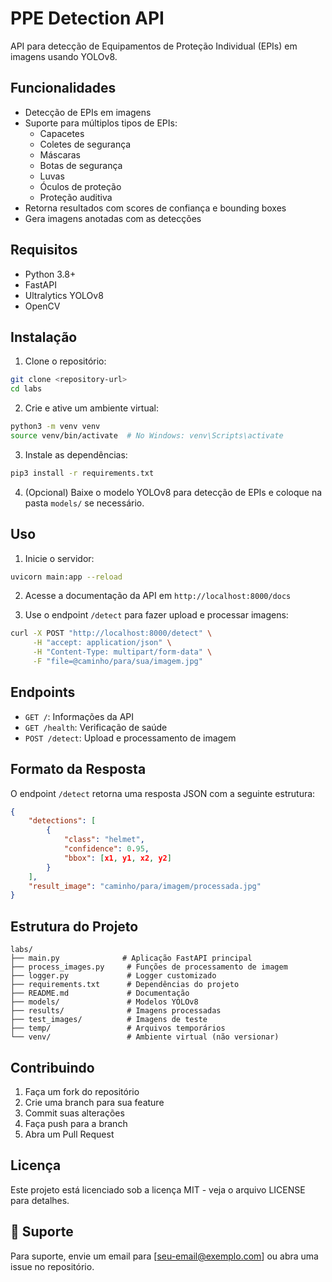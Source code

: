 # PPE Detection API

API para detecção de Equipamentos de Proteção Individual (EPIs) em imagens usando YOLOv8.

## Funcionalidades

- Detecção de EPIs em imagens
- Suporte para múltiplos tipos de EPIs:
  - Capacetes
  - Coletes de segurança
  - Máscaras
  - Botas de segurança
  - Luvas
  - Óculos de proteção
  - Proteção auditiva
- Retorna resultados com scores de confiança e bounding boxes
- Gera imagens anotadas com as detecções

## Requisitos

- Python 3.8+
- FastAPI
- Ultralytics YOLOv8
- OpenCV

## Instalação

1. Clone o repositório:
```bash
git clone <repository-url>
cd labs
```

2. Crie e ative um ambiente virtual:
```bash
python3 -m venv venv
source venv/bin/activate  # No Windows: venv\Scripts\activate
```

3. Instale as dependências:
```bash
pip3 install -r requirements.txt
```

4. (Opcional) Baixe o modelo YOLOv8 para detecção de EPIs e coloque na pasta `models/` se necessário.

## Uso

1. Inicie o servidor:
```bash
uvicorn main:app --reload
```

2. Acesse a documentação da API em `http://localhost:8000/docs`

3. Use o endpoint `/detect` para fazer upload e processar imagens:
```bash
curl -X POST "http://localhost:8000/detect" \
     -H "accept: application/json" \
     -H "Content-Type: multipart/form-data" \
     -F "file=@caminho/para/sua/imagem.jpg"
```

## Endpoints

- `GET /`: Informações da API
- `GET /health`: Verificação de saúde
- `POST /detect`: Upload e processamento de imagem

## Formato da Resposta

O endpoint `/detect` retorna uma resposta JSON com a seguinte estrutura:

```json
{
    "detections": [
        {
            "class": "helmet",
            "confidence": 0.95,
            "bbox": [x1, y1, x2, y2]
        }
    ],
    "result_image": "caminho/para/imagem/processada.jpg"
}
```

## Estrutura do Projeto

```
labs/
├── main.py              # Aplicação FastAPI principal
├── process_images.py     # Funções de processamento de imagem
├── logger.py             # Logger customizado
├── requirements.txt      # Dependências do projeto
├── README.md             # Documentação
├── models/               # Modelos YOLOv8
├── results/              # Imagens processadas
├── test_images/          # Imagens de teste
├── temp/                 # Arquivos temporários
└── venv/                 # Ambiente virtual (não versionar)
```

## Contribuindo

1. Faça um fork do repositório
2. Crie uma branch para sua feature
3. Commit suas alterações
4. Faça push para a branch
5. Abra um Pull Request

## Licença

Este projeto está licenciado sob a licença MIT - veja o arquivo LICENSE para detalhes.

## 📧 Suporte

Para suporte, envie um email para [seu-email@exemplo.com] ou abra uma issue no repositório. 